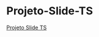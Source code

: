 # Projeto-Slide-TS

<a href="https://jeanpaulinossp.github.io/Projeto-Slide-TS/" target="_blank">Projeto Slide TS</a>
